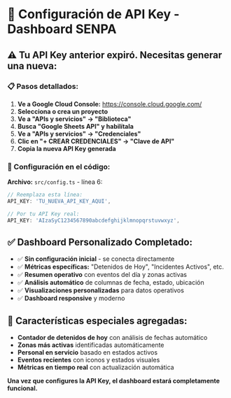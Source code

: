 # 🔑 Configuración de API Key - Dashboard SENPA

## ⚠️ Tu API Key anterior expiró. Necesitas generar una nueva:

### 📋 Pasos detallados:

1. **Ve a Google Cloud Console:** https://console.cloud.google.com/
2. **Selecciona o crea un proyecto**
3. **Ve a "APIs y servicios" → "Biblioteca"**
4. **Busca "Google Sheets API" y habilítala**
5. **Ve a "APIs y servicios" → "Credenciales"**
6. **Clic en "+ CREAR CREDENCIALES" → "Clave de API"**
7. **Copia la nueva API Key generada**

### 🔧 Configuración en el código:

**Archivo:** `src/config.ts` - línea 6:

```typescript
// Reemplaza esta línea:
API_KEY: 'TU_NUEVA_API_KEY_AQUI',

// Por tu API Key real:
API_KEY: 'AIzaSyC1234567890abcdefghijklmnopqrstuvwxyz',
```

## ✅ Dashboard Personalizado Completado:

- ✅ **Sin configuración inicial** - se conecta directamente
- ✅ **Métricas específicas:** "Detenidos de Hoy", "Incidentes Activos", etc.
- ✅ **Resumen operativo** con eventos del día y zonas activas
- ✅ **Análisis automático** de columnas de fecha, estado, ubicación
- ✅ **Visualizaciones personalizadas** para datos operativos
- ✅ **Dashboard responsive** y moderno

## 🎯 Características especiales agregadas:

- **Contador de detenidos de hoy** con análisis de fechas automático
- **Zonas más activas** identificadas automáticamente
- **Personal en servicio** basado en estados activos
- **Eventos recientes** con iconos y estados visuales
- **Métricas en tiempo real** con actualización automática

**Una vez que configures la API Key, el dashboard estará completamente funcional.**